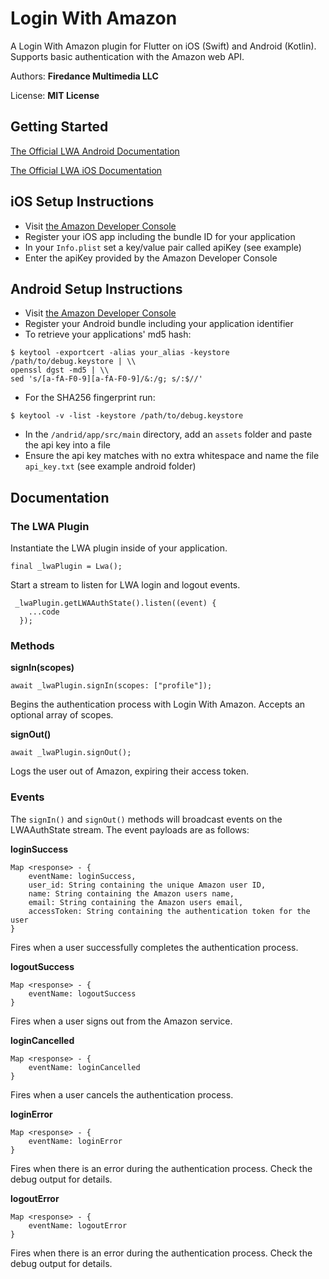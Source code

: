 # Login With Amazon

A Login With Amazon plugin for Flutter on iOS (Swift) and Android (Kotlin).  
Supports basic authentication with the Amazon web API.

Authors:  **Firedance Multimedia LLC**

License:  **MIT License**

## Getting Started
[The Official LWA Android Documentation](https://developer.amazon.com/docs/login-with-amazon/create-android-project.html#install-lwa-library)

[The Official LWA iOS Documentation](https://developer.amazon.com/docs/login-with-amazon/ios-docs.html)

## iOS Setup Instructions
- Visit [the Amazon Developer Console](https://developer.amazon.com/apps-and-games/login-with-amazon)
- Register your iOS app including the bundle ID for your application
- In your `Info.plist` set a key/value pair called apiKey (see example)
- Enter the apiKey provided by the Amazon Developer Console

## Android Setup Instructions
- Visit [the Amazon Developer Console](https://developer.amazon.com/apps-and-games/login-with-amazon)
- Register your Android bundle including your application identifier
- To retrieve your applications' md5 hash:
```
$ keytool -exportcert -alias your_alias -keystore /path/to/debug.keystore | \\
openssl dgst -md5 | \\
sed 's/[a-fA-F0-9][a-fA-F0-9]/&:/g; s/:$//'
```
- For the SHA256 fingerprint run:
```
$ keytool -v -list -keystore /path/to/debug.keystore
```
- In the `/andrid/app/src/main` directory, add an `assets` folder and paste the api key into a file
- Ensure the api key matches with no extra whitespace and name the file `api_key.txt` (see example android folder)

## Documentation


### The LWA Plugin
Instantiate the LWA plugin inside of your application.

```
final _lwaPlugin = Lwa();
```

Start a stream to listen for LWA login and logout events.

```
 _lwaPlugin.getLWAAuthState().listen((event) {
    ...code
  });
```

### Methods

**signIn(scopes)**

```
await _lwaPlugin.signIn(scopes: ["profile"]);
```

Begins the authentication process with Login With Amazon.  Accepts an optional array of scopes.

**signOut()**

```
await _lwaPlugin.signOut();
```

Logs the user out of Amazon, expiring their access token.


### Events

The `signIn()` and `signOut()` methods will broadcast events on the LWAAuthState stream.  The event payloads are as follows:

**loginSuccess**

```
Map <response> - {
    eventName: loginSuccess,
    user_id: String containing the unique Amazon user ID,
    name: String containing the Amazon users name,
    email: String containing the Amazon users email,
    accessToken: String containing the authentication token for the user
}
```

Fires when a user successfully completes the authentication process.

**logoutSuccess**

```
Map <response> - {
    eventName: logoutSuccess
}
```

Fires when a user signs out from the Amazon service.

**loginCancelled**

```
Map <response> - {
    eventName: loginCancelled
}
```

Fires when a user cancels the authentication process.

**loginError**

```
Map <response> - {
    eventName: loginError
}
```

Fires when there is an error during the authentication process.  Check the debug output for details.

**logoutError**

```
Map <response> - {
    eventName: logoutError
}
```

Fires when there is an error during the authentication process.  Check the debug output for details.






